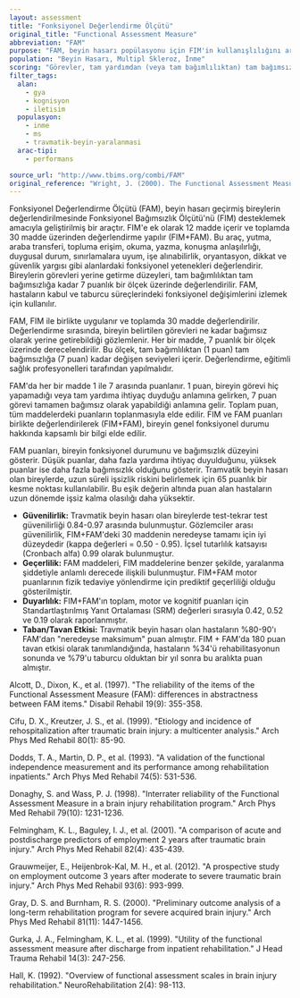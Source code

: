 ```yaml
---
layout: assessment
title: "Fonksiyonel Değerlendirme Ölçütü"
original_title: "Functional Assessment Measure"
abbreviation: "FAM"
purpose: "FAM, beyin hasarı popülasyonu için FIM'in kullanışlılığını artırmak üzere FIM'e eklenen 12 maddeden oluşur. Bu maddeler tek başına değildir, FIM'in 18 maddesine eklenmek üzere tasarlanmıştır."
population: "Beyin Hasarı, Multipl Skleroz, İnme"
scoring: "Görevler, tam yardımdan (veya tam bağımlılıktan) tam bağımsızlığa kadar değişen 7 puanlık bir sıralı ölçekte derecelendirilir. Puanlar genellikle kabulde ve taburcu olurken derecelendirilir."
filter_tags:
  alan:
    - gya
    - kognisyon
    - iletisim
  populasyon:
    - inme
    - ms
    - travmatik-beyin-yaralanmasi
  arac-tipi:
    - performans

source_url: "http://www.tbims.org/combi/FAM"
original_reference: "Wright, J. (2000). The Functional Assessment Measure. The Center for Outcome Measurement in Brain Injury. http://www.tbims.org/combi/FAM ( accessed June 3, 2012)."
---
```





Fonksiyonel Değerlendirme Ölçütü (FAM), beyin hasarı geçirmiş bireylerin değerlendirilmesinde Fonksiyonel Bağımsızlık Ölçütü'nü (FIM) desteklemek amacıyla geliştirilmiş bir araçtır. FIM'e ek olarak 12 madde içerir ve toplamda 30 madde üzerinden değerlendirme yapılır (FIM+FAM). Bu araç, yutma, araba transferi, topluma erişim, okuma, yazma, konuşma anlaşılırlığı, duygusal durum, sınırlamalara uyum, işe alınabilirlik, oryantasyon, dikkat ve güvenlik yargısı gibi alanlardaki fonksiyonel yetenekleri değerlendirir. Bireylerin görevleri yerine getirme düzeyleri, tam bağımlılıktan tam bağımsızlığa kadar 7 puanlık bir ölçek üzerinde değerlendirilir. FAM, hastaların kabul ve taburcu süreçlerindeki fonksiyonel değişimlerini izlemek için kullanılır.


FAM, FIM ile birlikte uygulanır ve toplamda 30 madde değerlendirilir. Değerlendirme sırasında, bireyin belirtilen görevleri ne kadar bağımsız olarak yerine getirebildiği gözlemlenir. Her bir madde, 7 puanlık bir ölçek üzerinde derecelendirilir. Bu ölçek, tam bağımlılıktan (1 puan) tam bağımsızlığa (7 puan) kadar değişen seviyeleri içerir. Değerlendirme, eğitimli sağlık profesyonelleri tarafından yapılmalıdır.


FAM'da her bir madde 1 ile 7 arasında puanlanır. 1 puan, bireyin görevi hiç yapamadığı veya tam yardıma ihtiyaç duyduğu anlamına gelirken, 7 puan görevi tamamen bağımsız olarak yapabildiği anlamına gelir. Toplam puan, tüm maddelerdeki puanların toplanmasıyla elde edilir. FIM ve FAM puanları birlikte değerlendirilerek (FIM+FAM), bireyin genel fonksiyonel durumu hakkında kapsamlı bir bilgi elde edilir.


FAM puanları, bireyin fonksiyonel durumunu ve bağımsızlık düzeyini gösterir. Düşük puanlar, daha fazla yardıma ihtiyaç duyulduğunu, yüksek puanlar ise daha fazla bağımsızlık olduğunu gösterir. Tramvatik beyin hasarı olan bireylerde, uzun süreli işsizlik riskini belirlemek için 65 puanlık bir kesme noktası kullanılabilir. Bu eşik değerin altında puan alan hastaların uzun dönemde işsiz kalma olasılığı daha yüksektir.


*   **Güvenilirlik:** Travmatik beyin hasarı olan bireylerde test-tekrar test güvenilirliği 0.84-0.97 arasında bulunmuştur. Gözlemciler arası güvenilirlik, FIM+FAM'deki 30 maddenin neredeyse tamamı için iyi düzeydedir (kappa değerleri = 0.50 - 0.95). İçsel tutarlılık katsayısı (Cronbach alfa) 0.99 olarak bulunmuştur.
*   **Geçerlilik:** FAM maddeleri, FIM maddelerine benzer şekilde, yaralanma şiddetiyle anlamlı derecede ilişkili bulunmuştur. FIM+FAM motor puanlarının fizik tedaviye yönlendirme için prediktif geçerliliği olduğu gösterilmiştir.
*   **Duyarlılık:** FIM+FAM'ın toplam, motor ve kognitif puanları için Standartlaştırılmış Yanıt Ortalaması (SRM) değerleri sırasıyla 0.42, 0.52 ve 0.19 olarak raporlanmıştır.
*   **Taban/Tavan Etkisi:** Travmatik beyin hasarı olan hastaların %80-90'ı FAM'dan "neredeyse maksimum" puan almıştır. FIM + FAM'da 180 puan tavan etkisi olarak tanımlandığında, hastaların %34'ü rehabilitasyonun sonunda ve %79'u taburcu olduktan bir yıl sonra bu aralıkta puan almıştır.


Alcott, D., Dixon, K., et al. (1997). "The reliability of the items of the Functional Assessment Measure (FAM): differences in abstractness between FAM items." Disabil Rehabil 19(9): 355-358.

Cifu, D. X., Kreutzer, J. S., et al. (1999). "Etiology and incidence of rehospitalization after traumatic brain injury: a multicenter analysis." Arch Phys Med Rehabil 80(1): 85-90.

Dodds, T. A., Martin, D. P., et al. (1993). "A validation of the functional independence measurement and its performance among rehabilitation inpatients." Arch Phys Med Rehabil 74(5): 531-536.

Donaghy, S. and Wass, P. J. (1998). "Interrater reliability of the Functional Assessment Measure in a brain injury rehabilitation program." Arch Phys Med Rehabil 79(10): 1231-1236.

Felmingham, K. L., Baguley, I. J., et al. (2001). "A comparison of acute and postdischarge predictors of employment 2 years after traumatic brain injury." Arch Phys Med Rehabil 82(4): 435-439.

Grauwmeijer, E., Heijenbrok-Kal, M. H., et al. (2012). "A prospective study on employment outcome 3 years after moderate to severe traumatic brain injury." Arch Phys Med Rehabil 93(6): 993-999.

Gray, D. S. and Burnham, R. S. (2000). "Preliminary outcome analysis of a long-term rehabilitation program for severe acquired brain injury." Arch Phys Med Rehabil 81(11): 1447-1456.

Gurka, J. A., Felmingham, K. L., et al. (1999). "Utility of the functional assessment measure after discharge from inpatient rehabilitation." J Head Trauma Rehabil 14(3): 247-256.

Hall, K. (1992). "Overview of functional assessment scales in brain injury rehabilitation." NeuroRehabilitation 2(4): 98-113.

```